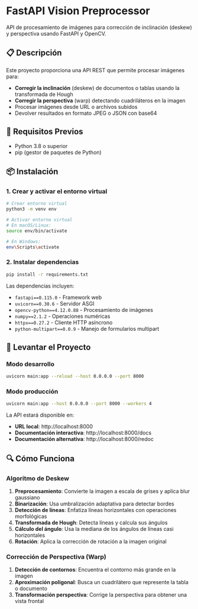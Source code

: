 # FastAPI Vision Preprocessor

API de procesamiento de imágenes para corrección de inclinación (deskew) y perspectiva usando FastAPI y OpenCV.

## 📋 Descripción

Este proyecto proporciona una API REST que permite procesar imágenes para:
- **Corregir la inclinación** (deskew) de documentos o tablas usando la transformada de Hough
- **Corregir la perspectiva** (warp) detectando cuadriláteros en la imagen
- Procesar imágenes desde URL o archivos subidos
- Devolver resultados en formato JPEG o JSON con base64

## 🔧 Requisitos Previos

- Python 3.8 o superior
- pip (gestor de paquetes de Python)

## 📦 Instalación

### 1. Crear y activar el entorno virtual

```bash
# Crear entorno virtual
python3 -m venv env

# Activar entorno virtual
# En macOS/Linux:
source env/bin/activate

# En Windows:
env\Scripts\activate
```

### 2. Instalar dependencias

```bash
pip install -r requirements.txt
```

Las dependencias incluyen:
- `fastapi==0.115.0` - Framework web
- `uvicorn==0.30.6` - Servidor ASGI
- `opencv-python==4.12.0.88` - Procesamiento de imágenes
- `numpy==2.1.2` - Operaciones numéricas
- `httpx==0.27.2` - Cliente HTTP asíncrono
- `python-multipart==0.0.9` - Manejo de formularios multipart

## 🚀 Levantar el Proyecto

### Modo desarrollo

```bash
uvicorn main:app --reload --host 0.0.0.0 --port 8000
```

### Modo producción

```bash
uvicorn main:app --host 0.0.0.0 --port 8000 --workers 4
```

La API estará disponible en:
- **URL local**: http://localhost:8000
- **Documentación interactiva**: http://localhost:8000/docs
- **Documentación alternativa**: http://localhost:8000/redoc


## 🔍 Cómo Funciona

### Algoritmo de Deskew

1. **Preprocesamiento**: Convierte la imagen a escala de grises y aplica blur gaussiano
2. **Binarización**: Usa umbralización adaptativa para detectar bordes
3. **Detección de líneas**: Enfatiza líneas horizontales con operaciones morfológicas
4. **Transformada de Hough**: Detecta líneas y calcula sus ángulos
5. **Cálculo del ángulo**: Usa la mediana de los ángulos de líneas casi horizontales
6. **Rotación**: Aplica la corrección de rotación a la imagen original

### Corrección de Perspectiva (Warp)

1. **Detección de contornos**: Encuentra el contorno más grande en la imagen
2. **Aproximación poligonal**: Busca un cuadrilátero que represente la tabla o documento
3. **Transformación perspectiva**: Corrige la perspectiva para obtener una vista frontal

